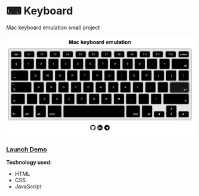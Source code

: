 # ⌨ Keyboard
Mac keyboard emulation small project

![Demo](./img/keyboard-demo.gif)

### [Launch Demo](https://icherya.github.io/Sandbox/Keyboard/)
**Technology used:**
* HTML
* CSS
* JavaScript